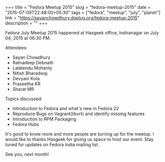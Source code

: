 +++
title = "Fedora Meetup 2015"
slug = "fedora-meetup-2015"
date = "2015-07-09T22:48:00+05:30"
tags = ["fedora", "meetup", "july", "planet"]
link = "https://sayanchowdhury.dgplug.org/fedora-meetup-2015"
description = ""
+++

Fedora July Meetup 2015 happened at Hasgeek office, Indiranagar on July 04, 2015 at 06:30 PM.

Attendees:

* Sayan Chowdhury
* Ratnadeep Debnath
* Lalatendu Mohanty
* Nitish Bharadwaj
* Devyani Kota
* Praseetha KR
* Sharat MR

Topics discussed:

* Introduction to Fedora and what's new in Fedora 22
* Reproduce Bugs on Vagrant(libvrt) and identify missing features
* Introduction to RPM Packaging
* Fedora Hubs

It's good to know more and more people are turning up for the meetup.
I would like to thanks Hasgeek for giving us space to host our event.
Stay tuned for updates on Fedora India mailing list .

See you, next month!.
